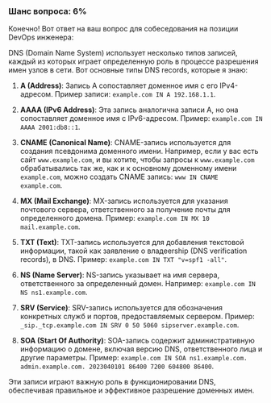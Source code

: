 ### Шанс вопроса: 6%

Конечно! Вот ответ на ваш вопрос для собеседования на позиции DevOps инженера:

DNS (Domain Name System) использует несколько типов записей, каждый из которых играет определенную роль в процессе разрешения имен узлов в сети. Вот основные типы DNS records, которые я знаю:

1. **A (Address)**: Запись A сопоставляет доменное имя с его IPv4-адресом. Пример записи: `example.com IN A 192.168.1.1`.

2. **AAAA (IPv6 Address)**: Эта запись аналогична записи A, но она сопоставляет доменное имя с IPv6-адресом. Пример: `example.com IN AAAA 2001:db8::1`.

3. **CNAME (Canonical Name)**: CNAME-запись используется для создания псевдонима доменного имени. Например, если у вас есть сайт `www.example.com`, и вы хотите, чтобы запросы к `www.example.com` обрабатывались так же, как и к основному доменному имени `example.com`, можно создать CNAME запись: `www IN CNAME example.com`.

4. **MX (Mail Exchange)**: MX-запись используется для указания почтового сервера, ответственного за получение почты для определенного домена. Пример: `example.com IN MX 10 mail.example.com`.

5. **TXT (Text)**: TXT-запись используется для добавления текстовой информации, такой как заявление о владеership (DNS verification records), в DNS. Пример: `example.com IN TXT "v=spf1 -all"`.

6. **NS (Name Server)**: NS-запись указывает на имя сервера, ответственного за определенный домен. Например: `example.com IN NS ns1.example.com`.

7. **SRV (Service)**: SRV-запись используется для обозначения конкретных служб и портов, предоставляемых сервером. Пример: `_sip._tcp.example.com IN SRV 0 50 5060 sipserver.example.com`.

8. **SOA (Start Of Authority)**: SOA-запись содержит административную информацию о домене, включая версию DNS, ответственного лица и другие параметры. Пример: `example.com IN SOA ns1.example.com. admin.example.com. 2023040101 86400 7200 604800 86400`.

Эти записи играют важную роль в функционировании DNS, обеспечивая правильное и эффективное разрешение доменных имен.
